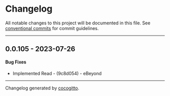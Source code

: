 # Changelog
All notable changes to this project will be documented in this file. See [conventional commits](https://www.conventionalcommits.org/) for commit guidelines.

- - -
## 0.0.105 - 2023-07-26
#### Bug Fixes
- Implemented Read - (9c8d054) - eBeyond

- - -

Changelog generated by [cocogitto](https://github.com/cocogitto/cocogitto).
